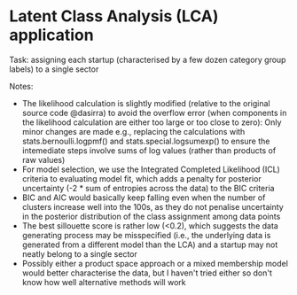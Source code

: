 # Latent Class Analysis (LCA) application

Task: assigning each startup (characterised by a few dozen category group labels) to a single sector

Notes:
- The likelihood calculation is slightly modified (relative to the original source code @dasirra) to avoid the overflow error (when components in the likelihood calculation are either too large or too close to zero): Only minor changes are made e.g., replacing the calculations with stats.bernoulli.logpmf() and stats.special.logsumexp() to ensure the intemediate steps involve sums of log values (rather than products of raw values)
- For model selection, we use the Integrated Completed Likelihood (ICL) criteria to evaluating model fit, which adds a penalty for posterior uncertainty (-2 * sum of entropies across the data) to the BIC criteria
- BIC and AIC would basically keep falling even when the number of clusters increase well into the 100s, as they do not penalise uncertainty in the posterior distribution of the class assignment among data points
- The best sillouette score is rather low (<0.2), which suggests the data generating process may be misspecified (i.e., the underlying data is generated from a different model than the LCA) and a startup may not neatly belong to a single sector
- Possibly either a product space approach or a mixed membership model would better characterise the data, but I haven't tried either so don't know how well alternative methods will work